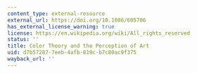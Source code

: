```yaml
---
content_type: external-resource
external_url: https://doi.org/10.1086/605706
has_external_license_warning: true
license: https://en.wikipedia.org/wiki/All_rights_reserved
status: ''
title: Color Theory and the Perception of Art
uid: d7b57287-7eeb-4afb-819c-b7c80ac9f375
wayback_url: ''
---
```

